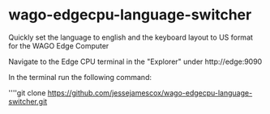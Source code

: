 # wago-edgecpu-language-switcher
Quickly set the language to english and the keyboard layout to US format for the WAGO Edge Computer

Navigate to the Edge CPU terminal in the "Explorer" under http://edge:9090

In the terminal run the following command:

''''git clone https://github.com/jessejamescox/wago-edgecpu-language-switcher.git